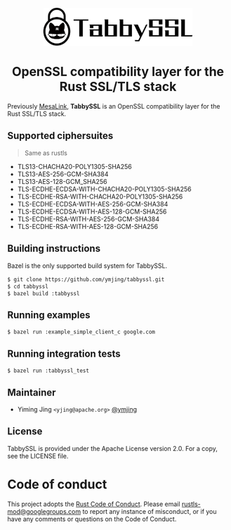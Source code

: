 <p align="center"><img src="logo.png" height="86" /></p>
<h1 align="center">OpenSSL compatibility layer for the Rust SSL/TLS stack</h1>

Previously [MesaLink](https://github.com/mesalock-linux/mesalink), **TabbySSL**
is an OpenSSL compatibility layer for the Rust SSL/TLS stack.

## Supported ciphersuites
> Same as rustls

* TLS13-CHACHA20-POLY1305-SHA256
* TLS13-AES-256-GCM-SHA384
* TLS13-AES-128-GCM_SHA256
* TLS-ECDHE-ECDSA-WITH-CHACHA20-POLY1305-SHA256
* TLS-ECDHE-RSA-WITH-CHACHA20-POLY1305-SHA256
* TLS-ECDHE-ECDSA-WITH-AES-256-GCM-SHA384
* TLS-ECDHE-ECDSA-WITH-AES-128-GCM-SHA256
* TLS-ECDHE-RSA-WITH-AES-256-GCM-SHA384
* TLS-ECDHE-RSA-WITH-AES-128-GCM-SHA256

## Building instructions

Bazel is the only supported build system for TabbySSL.

```
$ git clone https://github.com/ymjing/tabbyssl.git
$ cd tabbyssl
$ bazel build :tabbyssl
```

## Running examples

```
$ bazel run :example_simple_client_c google.com
```

## Running integration tests

```
$ bazel run :tabbyssl_test
```

## Maintainer

 * Yiming Jing `<yjing@apache.org>` [@ymjing](https://github.com/ymjing)

## License
TabbySSL is provided under the Apache License version 2.0. For a copy, see the
LICENSE file.

# Code of conduct

This project adopts the [Rust Code of
Conduct](https://www.rust-lang.org/policies/code-of-conduct). Please email
rustls-mod@googlegroups.com to report any instance of misconduct, or if you have
any comments or questions on the Code of Conduct.